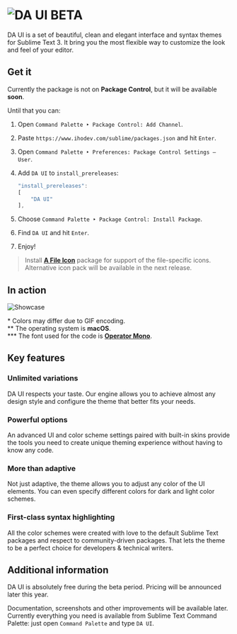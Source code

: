 # ![DA UI BETA][img-logo]

DA UI is a set of beautiful, clean and elegant interface and syntax themes for Sublime Text 3. It bring you the most flexible way to customize the look and feel of your editor.



## Get it

Currently the package is not on **Package Control**, but it will be available **soon**.

Until that you can:

1. Open `Command Palette ‣ Package Control: Add Channel`.
2. Paste `https://www.ihodev.com/sublime/packages.json` and hit `Enter`.
3. Open `Command Palette ‣ Preferences: Package Control Settings – User`.
4. Add `DA UI` to `install_prereleases`:

    ```js
    "install_prereleases":
    [
        "DA UI"
    ],
    ```

5. Choose `Command Palette ‣ Package Control: Install Package`.
6. Find `DA UI` and hit `Enter`.
7. Enjoy!

> Install [**A File Icon**][link-afi] package for support of the file-specific icons.
> Alternative icon pack will be available in the next release.



## In action

![Showcase][img-showcase]

\* Colors may differ due to GIF encoding.<br>
\*\* The operating system is **macOS**.<br>
\*\*\* The font used for the code is [**Operator Mono**][link-font].



## Key features


### Unlimited variations

DA UI respects your taste. Our engine allows you to achieve almost any design style and configure the theme that better fits your needs.


### Powerful options

An advanced UI and color scheme settings paired with built-in skins provide the tools you need to create unique theming experience without having to know any code.


### More than adaptive

Not just adaptive, the theme allows you to adjust any color of the UI elements. You can even specify different colors for dark and light color schemes.


### First-class syntax highlighting

All the color schemes were created with love to the default Sublime Text packages and respect to community-driven packages. That lets the theme to be a perfect choice for developers & technical writers.



## Additional information

DA UI is absolutely free during the beta period. Pricing will be announced later this year.

Documentation, screenshots and other improvements will be available later.
Currently everything you need is available from Sublime Text Command Palette: just open `Command Palette` and type `DA UI`.



<!-- Links -->

[link-afi]: https://packagecontrol.io/packages/A%20File%20Icon
[link-font]: https://www.typography.com/fonts/operator/styles/


<!-- Images -->

[img-logo]: https://www.ihodev.com/sublime/daui/assets/images/logo.png
[img-showcase]:https://www.ihodev.com/sublime/daui/assets/images/showcase.gif
